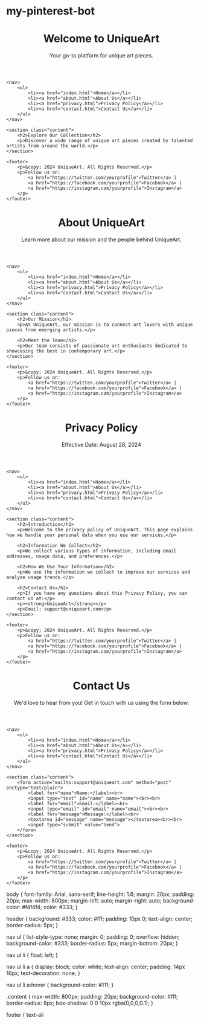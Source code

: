 # my-pinterest-bot
<!DOCTYPE html>
<html lang="en">
<head>
    <meta charset="UTF-8">
    <meta name="viewport" content="width=device-width, initial-scale=1.0">
    <title>UniqueArt - Home</title>
    <link rel="stylesheet" href="style.css">
</head>
<body>
    <header>
        <h1>Welcome to UniqueArt</h1>
        <p>Your go-to platform for unique art pieces.</p>
    </header>

    <nav>
        <ul>
            <li><a href="index.html">Home</a></li>
            <li><a href="about.html">About Us</a></li>
            <li><a href="privacy.html">Privacy Policy</a></li>
            <li><a href="contact.html">Contact Us</a></li>
        </ul>
    </nav>

    <section class="content">
        <h2>Explore Our Collection</h2>
        <p>Discover a wide range of unique art pieces created by talented artists from around the world.</p>
    </section>

    <footer>
        <p>&copy; 2024 UniqueArt. All Rights Reserved.</p>
        <p>Follow us on: 
            <a href="https://twitter.com/yourprofile">Twitter</a> |
            <a href="https://facebook.com/yourprofile">Facebook</a> |
            <a href="https://instagram.com/yourprofile">Instagram</a>
        </p>
    </footer>
</body>
</html>
<!DOCTYPE html>
<html lang="en">
<head>
    <meta charset="UTF-8">
    <meta name="viewport" content="width=device-width, initial-scale=1.0">
    <title>About Us - UniqueArt</title>
    <link rel="stylesheet" href="style.css">
</head>
<body>
    <header>
        <h1>About UniqueArt</h1>
        <p>Learn more about our mission and the people behind UniqueArt.</p>
    </header>

    <nav>
        <ul>
            <li><a href="index.html">Home</a></li>
            <li><a href="about.html">About Us</a></li>
            <li><a href="privacy.html">Privacy Policy</a></li>
            <li><a href="contact.html">Contact Us</a></li>
        </ul>
    </nav>

    <section class="content">
        <h2>Our Mission</h2>
        <p>At UniqueArt, our mission is to connect art lovers with unique pieces from emerging artists.</p>

        <h2>Meet the Team</h2>
        <p>Our team consists of passionate art enthusiasts dedicated to showcasing the best in contemporary art.</p>
    </section>

    <footer>
        <p>&copy; 2024 UniqueArt. All Rights Reserved.</p>
        <p>Follow us on: 
            <a href="https://twitter.com/yourprofile">Twitter</a> |
            <a href="https://facebook.com/yourprofile">Facebook</a> |
            <a href="https://instagram.com/yourprofile">Instagram</a>
        </p>
    </footer>
</body>
</html>
<!DOCTYPE html>
<html lang="en">
<head>
    <meta charset="UTF-8">
    <meta name="viewport" content="width=device-width, initial-scale=1.0">
    <title>Privacy Policy - UniqueArt</title>
    <link rel="stylesheet" href="style.css">
</head>
<body>
    <header>
        <h1>Privacy Policy</h1>
        <p>Effective Date: August 28, 2024</p>
    </header>

    <nav>
        <ul>
            <li><a href="index.html">Home</a></li>
            <li><a href="about.html">About Us</a></li>
            <li><a href="privacy.html">Privacy Policy</a></li>
            <li><a href="contact.html">Contact Us</a></li>
        </ul>
    </nav>

    <section class="content">
        <h2>Introduction</h2>
        <p>Welcome to the privacy policy of UniqueArt. This page explains how we handle your personal data when you use our services.</p>

        <h2>Information We Collect</h2>
        <p>We collect various types of information, including email addresses, usage data, and preferences.</p>

        <h2>How We Use Your Information</h2>
        <p>We use the information we collect to improve our services and analyze usage trends.</p>

        <h2>Contact Us</h2>
        <p>If you have any questions about this Privacy Policy, you can contact us at:</p>
        <p><strong>UniqueArt</strong></p>
        <p>Email: support@uniqueart.com</p>
    </section>

    <footer>
        <p>&copy; 2024 UniqueArt. All Rights Reserved.</p>
        <p>Follow us on: 
            <a href="https://twitter.com/yourprofile">Twitter</a> |
            <a href="https://facebook.com/yourprofile">Facebook</a> |
            <a href="https://instagram.com/yourprofile">Instagram</a>
        </p>
    </footer>
</body>
</html>
<!DOCTYPE html>
<html lang="en">
<head>
    <meta charset="UTF-8">
    <meta name="viewport" content="width=device-width, initial-scale=1.0">
    <title>Contact Us - UniqueArt</title>
    <link rel="stylesheet" href="style.css">
</head>
<body>
    <header>
        <h1>Contact Us</h1>
        <p>We'd love to hear from you! Get in touch with us using the form below.</p>
    </header>

    <nav>
        <ul>
            <li><a href="index.html">Home</a></li>
            <li><a href="about.html">About Us</a></li>
            <li><a href="privacy.html">Privacy Policy</a></li>
            <li><a href="contact.html">Contact Us</a></li>
        </ul>
    </nav>

    <section class="content">
        <form action="mailto:support@uniqueart.com" method="post" enctype="text/plain">
            <label for="name">Name:</label><br>
            <input type="text" id="name" name="name"><br><br>
            <label for="email">Email:</label><br>
            <input type="email" id="email" name="email"><br><br>
            <label for="message">Message:</label><br>
            <textarea id="message" name="message"></textarea><br><br>
            <input type="submit" value="Send">
        </form>
    </section>

    <footer>
        <p>&copy; 2024 UniqueArt. All Rights Reserved.</p>
        <p>Follow us on: 
            <a href="https://twitter.com/yourprofile">Twitter</a> |
            <a href="https://facebook.com/yourprofile">Facebook</a> |
            <a href="https://instagram.com/yourprofile">Instagram</a>
        </p>
    </footer>
</body>
</html>
body {
    font-family: Arial, sans-serif;
    line-height: 1.6;
    margin: 20px;
    padding: 20px;
    max-width: 800px;
    margin-left: auto;
    margin-right: auto;
    background-color: #f4f4f4;
    color: #333;
}

header {
    background: #333;
    color: #fff;
    padding: 10px 0;
    text-align: center;
    border-radius: 5px;
}

nav ul {
    list-style-type: none;
    margin: 0;
    padding: 0;
    overflow: hidden;
    background-color: #333;
    border-radius: 5px;
    margin-bottom: 20px;
}

nav ul li {
    float: left;
}

nav ul li a {
    display: block;
    color: white;
    text-align: center;
    padding: 14px 16px;
    text-decoration: none;
}

nav ul li a:hover {
    background-color: #111;
}

.content {
    max-width: 800px;
    padding: 20px;
    background-color: #fff;
    border-radius: 8px;
    box-shadow: 0 0 10px rgba(0,0,0,0.1);
}

footer {
    text-ali

